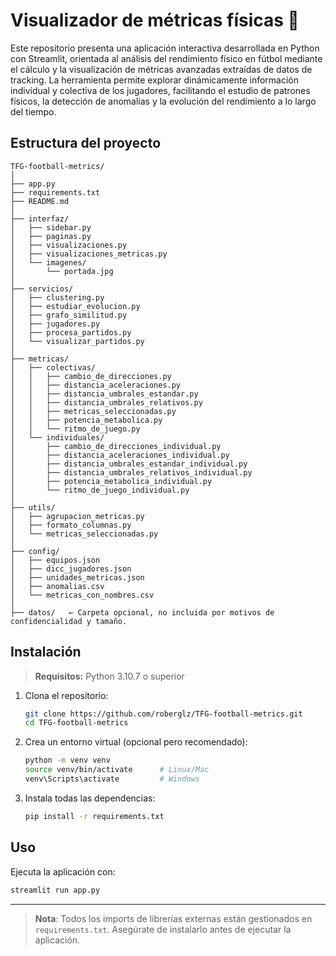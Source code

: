 # Visualizador de métricas físicas 🧠

Este repositorio presenta una aplicación interactiva desarrollada en Python con Streamlit, orientada al análisis del rendimiento físico en fútbol mediante el cálculo y la visualización de métricas avanzadas extraídas de datos de tracking. La herramienta permite explorar dinámicamente información individual y colectiva de los jugadores, facilitando el estudio de patrones físicos, la detección de anomalías y la evolución del rendimiento a lo largo del tiempo.

## Estructura del proyecto

```
TFG-football-metrics/
│
├── app.py
├── requirements.txt
├── README.md
│
├── interfaz/
│   ├── sidebar.py
│   ├── paginas.py
│   ├── visualizaciones.py
│   ├── visualizaciones_metricas.py
│   └── imagenes/
│       └── portada.jpg
│
├── servicios/
│   ├── clustering.py
│   ├── estudiar_evolucion.py
│   ├── grafo_similitud.py
│   ├── jugadores.py
│   ├── procesa_partidos.py
│   └── visualizar_partidos.py
│
├── metricas/
│   ├── colectivas/
│   │   ├── cambio_de_direcciones.py
│   │   ├── distancia_aceleraciones.py
│   │   ├── distancia_umbrales_estandar.py
│   │   ├── distancia_umbrales_relativos.py
│   │   ├── metricas_seleccionadas.py
│   │   ├── potencia_metabolica.py
│   │   └── ritmo_de_juego.py
│   └── individuales/
│       ├── cambio_de_direcciones_individual.py
│       ├── distancia_aceleraciones_individual.py
│       ├── distancia_umbrales_estandar_individual.py
│       ├── distancia_umbrales_relativos_individual.py
│       ├── potencia_metabolica_individual.py
│       └── ritmo_de_juego_individual.py
│
├── utils/
│   ├── agrupacion_metricas.py
│   ├── formato_columnas.py
│   └── metricas_seleccionadas.py
│
├── config/
│   ├── equipos.json
│   ├── dicc_jugadores.json
│   ├── unidades_metricas.json
│   ├── anomalias.csv
│   └── metricas_con_nombres.csv
│
├── datos/   ← Carpeta opcional, no incluida por motivos de confidencialidad y tamaño.
```

## Instalación

> **Requisitos:** Python 3.10.7 o superior

1. Clona el repositorio:

   ```bash
   git clone https://github.com/roberglz/TFG-football-metrics.git
   cd TFG-football-metrics
   ```

2. Crea un entorno virtual (opcional pero recomendado):

   ```bash
   python -m venv venv
   source venv/bin/activate      # Linux/Mac
   venv\Scripts\activate         # Windows
   ```

3. Instala todas las dependencias:

   ```bash
   pip install -r requirements.txt
   ```

## Uso

Ejecuta la aplicación con:

```bash
streamlit run app.py
```

---

> **Nota**: Todos los imports de librerías externas están gestionados en `requirements.txt`. Asegúrate de instalarlo antes de ejecutar la aplicación.